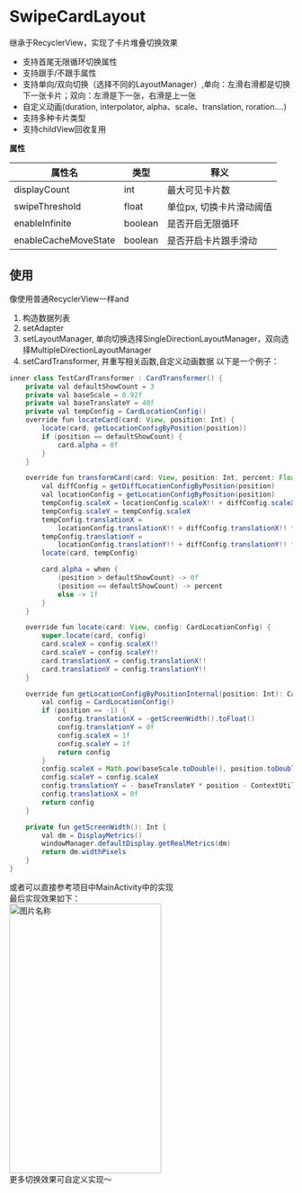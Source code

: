 # SwipeCardLayout
继承于RecyclerView，实现了卡片堆叠切换效果

* 支持首尾无限循环切换属性
* 支持跟手/不跟手属性
* 支持单向/双向切换（选择不同的LayoutManager）,单向：左滑右滑都是切换下一张卡片；双向：左滑是下一张，右滑是上一张
* 自定义动画(duration, interpolator, alpha、scale、translation, roration....)
* 支持多种卡片类型
* 支持childView回收复用

**属性**

|  属性名   | 类型  | 释义  |
|  ----  | ----  |----  |
| displayCount  | int |最大可见卡片数 |
| swipeThreshold  | float |单位px, 切换卡片滑动阈值 |
| enableInfinite  | boolean |是否开启无限循环 |
| enableCacheMoveState  | boolean |是否开启卡片跟手滑动 |

## 使用

像使用普通RecyclerView一样and
1. 构造数据列表
2. setAdapter
3. setLayoutManager, 单向切换选择SingleDirectionLayoutManager，双向选择MultipleDirectionLayoutManager
4. setCardTransformer, 并重写相关函数,自定义动画数据
以下是一个例子：</br>
```java
inner class TestCardTransformer : CardTransformer() {
    private val defaultShowCount = 3
    private val baseScale = 0.92f
    private val baseTranslateY = 40f
    private val tempConfig = CardLocationConfig()
    override fun locateCard(card: View, position: Int) {
        locate(card, getLocationConfigByPosition(position))
        if (position == defaultShowCount) {
            card.alpha = 0f
        }
    }

    override fun transformCard(card: View, position: Int, percent: Float) {
        val diffConfig = getDiffLocationConfigByPosition(position)
        val locationConfig = getLocationConfigByPosition(position)
        tempConfig.scaleX = locationConfig.scaleX!! + diffConfig.scaleX!! * percent
        tempConfig.scaleY = tempConfig.scaleX
        tempConfig.translationX =
            locationConfig.translationX!! + diffConfig.translationX!! * percent
        tempConfig.translationY =
            locationConfig.translationY!! + diffConfig.translationY!! * percent
        locate(card, tempConfig)

        card.alpha = when {
            (position > defaultShowCount) -> 0f
            (position == defaultShowCount) -> percent
            else -> 1f
        }
    }

    override fun locate(card: View, config: CardLocationConfig) {
        super.locate(card, config)
        card.scaleX = config.scaleX!!
        card.scaleY = config.scaleY!!
        card.translationX = config.translationX!!
        card.translationY = config.translationY!!
    }

    override fun getLocationConfigByPositionInternal(position: Int): CardLocationConfig {
        val config = CardLocationConfig()
        if (position == -1) {
            config.translationX = -getScreenWidth().toFloat()
            config.translationY = 0f
            config.scaleX = 1f
            config.scaleY = 1f
            return config
        }
        config.scaleX = Math.pow(baseScale.toDouble(), position.toDouble()).toFloat()
        config.scaleY = config.scaleX
        config.translationY = - baseTranslateY * position - ContextUtils.dp2px(this@MainActivity, 400f) * ((1 - config.scaleX!!) / 2f)
        config.translationX = 0f
        return config
    }

    private fun getScreenWidth(): Int {
        val dm = DisplayMetrics()
        windowManager.defaultDisplay.getRealMetrics(dm)
        return dm.widthPixels
    }
}
```
或者可以直接参考项目中MainActivity中的实现</br>
最后实现效果如下：</br>
 <img src="http://tva1.sinaimg.cn/large/006nwaiFgy1hhqsi1hjj5g30ge0zku0z.gif" width = "270" height = "480" alt="图片名称" align=center /> </br>
 更多切换效果可自定义实现～


